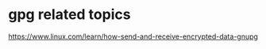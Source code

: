 gpg related topics
==================


https://www.linux.com/learn/how-send-and-receive-encrypted-data-gnupg 
